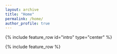 ```yaml
---
layout: archive
title: "Home"
permalink: /home/
author_profile: true
---
```


{% include feature_row id="intro" type="center" %}

{% include feature_row %}